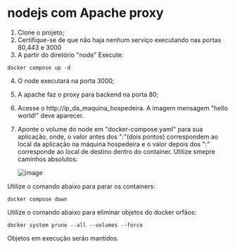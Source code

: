 # nodejs com Apache proxy

1. Clone o projeto;
2. Certifique-se de que não haja nenhum serviço executando nas portas 80,443 e 3000
3. A partir do diretório "node" Execute:
```
docker compose up -d
```
4. O node executará na porta 3000;
5. A apache faz o proxy para backend na porta 80;
6. Acesse o http://ip_da_maquina_hospedeira. A imagem mensagem "hello world!" deve aparecer.
7. Aponte o volume do node em "docker-compose.yaml" para sua aplicação, onde, o valor antes dos ":"(dois pontos) correspondem ao local da aplicação na máquina hospedeira e o valor depois dos ":" corresponde ao local de destino dentro do container. Utilize smepre caminhos absolutos:

   ![image](https://github.com/mantenedor/dockernoobs/assets/5191875/1a1d3cc9-246f-4cfb-acc5-ac61c1e7ded5)

Utilize o comando abaixo para parar os containers:
```
docker compose down
```
Utilize o comando abaixo para eliminar objetos do docker orfãos:
```
docker system prune --all --volumes --force
```
Objetos em execução serão mantidos.
